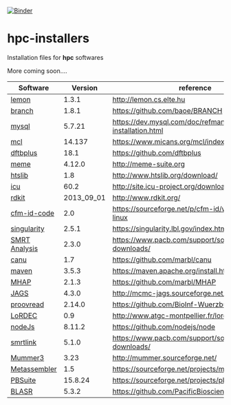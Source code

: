 [![Binder](https://mybinder.org/badge.svg)](https://mybinder.org/v2/gh/ganguvamshi/hpc-installers.git/master)

# hpc-installers

Installation files for **hpc** softwares

More coming soon.... 

Software| Version | reference
--------|---------|----------
[lemon](lemon_v1.3.1.md) | 1.3.1 | http://lemon.cs.elte.hu
[branch](branch.md)|1.8.1|https://github.com/baoe/BRANCH
[mysql](mysql.md)|5.7.21| https://dev.mysql.com/doc/refman/5.7/en/source-installation.html
[mcl](mcl.md)|14.137|https://www.micans.org/mcl/index.html
[dftbplus](dftbplus.md)|18.1|https://github.com/dftbplus
[meme](meme.md)|4.12.0|http://meme-suite.org
[htslib](htslib_1.8.md)|1.8|http://www.htslib.org/download/
[icu](icu_60.2.md)|60.2|http://site.icu-project.org/download
[rdkit](rdkit.md)|2013_09_01|http://www.rdkit.org/
[cfm-id-code](cfm-id.md)|2.0|https://sourceforge.net/p/cfm-id/wiki/Home/#on-linux
[singularity](singaularity_2.5.1.md)|2.5.1|https://singularity.lbl.gov/index.html
[SMRT Analysis](smrt_analysis_2.3.0.md)|2.3.0|https://www.pacb.com/support/software-downloads/
[canu](canu_1.7.md)|1.7|https://github.com/marbl/canu
[maven](maven_3.5.3.md)|3.5.3|https://maven.apache.org/install.html
[MHAP](mhap_2.1.3.md)|2.1.3|https://github.com/marbl/MHAP
[JAGS](jags_4.3.0.md)|4.3.0|http://mcmc-jags.sourceforge.net/
[proovread](proovread_2.14.0.md)|2.14.0|https://github.com/BioInf-Wuerzburg/proovread
[LoRDEC](lordec_0.9.md)|0.9|http://www.atgc-montpellier.fr/lordec/
[nodeJs](nodejs_8.11.2.md)|8.11.2|https://github.com/nodejs/node
[smrtlink](smrtlink_5.1.0.md)|5.1.0|https://www.pacb.com/support/software-downloads/
[Mummer3](mummer_3.23.md)|3.23|http://mummer.sourceforge.net/
[Metassembler](metassembler_1.5.md)|1.5|https://sourceforge.net/projects/metassembler/
[PBSuite](pbsuite_15.8.24.md)|15.8.24|https://sourceforge.net/projects/pb-jelly/
[BLASR](blasr_5.3.2.md)|5.3.2|https://github.com/PacificBiosciences/blasr